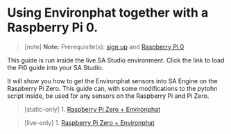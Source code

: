 # Using Environphat together with a Raspberry Pi 0.

> [note]  **Note:** Prerequisite(s): [sign up](/docs/usermd/getting-started/sign-up.md) and  [Raspberry Pi 0](/docs/usermd/getting-started/rpi/README.md) 

This guide is run inside the live SA Studio environment. Click the link to load the Pi0 guide into your SA Studio.

It will show you how to get the Environphat sensors into SA Engine on the Raspberry Pi Zero. This guide can, with some modifications to the pytohn script inside, be used for any sensors on the Raspberry Pi and Pi Zero. 

> [static-only] 1. [Raspberry Pi Zero + Environphat](https://studio.streamanalyze.com?dl=Iy9kb2NzLyZsb2FkX2V4dGVybmFsPXN0cmVhbWFuYWx5emUuY29tL3BpMCZnb3RvPXBpMC9kb2NzLm1k)

> [live-only] 1. [Raspberry Pi Zero + Environphat](/docs/&load_external=streamanalyze.com/pi0&goto=pi0/docs.md)

